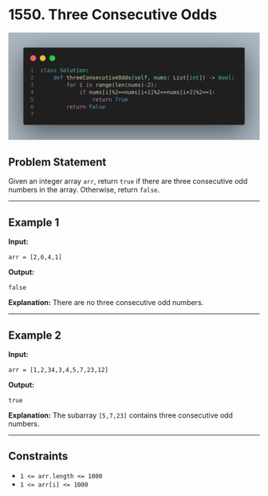 # 1550. Three Consecutive Odds

![Solution Image](image.png)

## Problem Statement

Given an integer array `arr`, return `true` if there are three consecutive odd numbers in the array. Otherwise, return `false`.

---

## Example 1

**Input:**

```
arr = [2,6,4,1]
```

**Output:**

```
false
```

**Explanation:**
There are no three consecutive odd numbers.

---

## Example 2

**Input:**

```
arr = [1,2,34,3,4,5,7,23,12]
```

**Output:**

```
true
```

**Explanation:**
The subarray `[5,7,23]` contains three consecutive odd numbers.

---

## Constraints

* `1 <= arr.length <= 1000`
* `1 <= arr[i] <= 1000`
